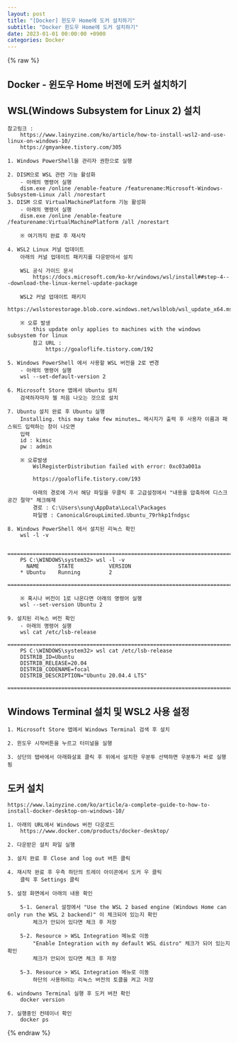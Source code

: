 ```yaml
---
layout: post
title: "[Docker] 윈도우 Home에 도커 설치하기"
subtitle: "Docker 윈도우 Home에 도커 설치하기"
date: 2023-01-01 00:00:00 +0900
categories: Docker
---
```

{% raw %}
## Docker - 윈도우 Home 버전에 도커 설치하기  
  
## WSL(Windows Subsystem for Linux 2) 설치  
	참고링크 :  
		https://www.lainyzine.com/ko/article/how-to-install-wsl2-and-use-linux-on-windows-10/  
		https://gmyankee.tistory.com/305  
  
	1. Windows PowerShell을 관리자 권한으로 실행  
  
	2. DISM으로 WSL 관련 기능 활성화  
		- 아래의 명령어 실행  
		dism.exe /online /enable-feature /featurename:Microsoft-Windows-Subsystem-Linux /all /norestart  
	3. DISM 으로 VirtualMachinePlatform 기능 활성화  
		- 아래의 명령어 실행  
		dism.exe /online /enable-feature /featurename:VirtualMachinePlatform /all /norestart  
  
		※ 여기까지 완료 후 재시작  
  
	4. WSL2 Linux 커널 업데이트  
		아래의 커널 업데이트 패키지를 다운받아서 설치  
  
		WSL 공식 가이드 문서  
			https://docs.microsoft.com/ko-kr/windows/wsl/install##step-4---download-the-linux-kernel-update-package  
  
		WSL2 커널 업데이트 패키지  
			https://wslstorestorage.blob.core.windows.net/wslblob/wsl_update_x64.msi  
  
		※ 오류 발생  
			this update only applies to machines with the windows subsystem for linux  
			참고 URL :  
				https://goaloflife.tistory.com/192  
  
	5. Windows PowerShell 에서 사용할 WSL 버전을 2로 변경  
		- 아래의 명령어 실행  
		wsl --set-default-version 2  
  
	6. Microsoft Store 앱에서 Ubuntu 설치  
		검색하자마자 젤 처음 나오는 것으로 설치  
  
	7. Ubuntu 설치 완료 후 Ubuntu 실행  
		Installing. this may take few minutes… 메시지가 출력 후 사용자 이름과 패스워드 입력하는 창이 나오면  
		입력  
		id : kimsc  
		pw : admin  
  
		※ 오류발생  
			WslRegisterDistribution failed with error: 0xc03a001a  
  
			https://goaloflife.tistory.com/193  
  
			아래의 경로에 가서 해당 파일을 우클릭 후 고급설정에서 "내용을 압축하여 디스크 공간 절약" 체크해재  
			경로 : C:\Users\sung\AppData\Local\Packages  
			파일명 : CanonicalGroupLimited.Ubuntu_79rhkp1fndgsc  
  
	8. Windows PowerShell 에서 설치된 리눅스 확인  
		wsl -l -v  
  
		=================================================================================================================  
		PS C:\WINDOWS\system32> wsl -l -v  
		  NAME      STATE           VERSION  
		* Ubuntu    Running         2  
		=================================================================================================================  
  
		※ 혹시나 버전이 1로 나온다면 아래의 명령어 실행  
		wsl --set-version Ubuntu 2  
  
	9. 설치된 리눅스 버전 확인  
		- 아래의 명령어 실행  
		wsl cat /etc/lsb-release  
		=================================================================================================================  
		PS C:\WINDOWS\system32> wsl cat /etc/lsb-release  
		DISTRIB_ID=Ubuntu  
		DISTRIB_RELEASE=20.04  
		DISTRIB_CODENAME=focal  
		DISTRIB_DESCRIPTION="Ubuntu 20.04.4 LTS"  
		=================================================================================================================  
  
## Windows Terminal 설치 및 WSL2 사용 설정  
  
	1. Microsoft Store 앱에서 Windows Terminal 검색 후 설치  
  
	2. 윈도우 시작버튼을 누르고 터미널을 실행  
  
	3. 상단의 탭바에서 아래화살표 클릭 후 위에서 설치한 우분투 선택하면 우분투가 바로 실행됨  
  
## 도커 설치  
	https://www.lainyzine.com/ko/article/a-complete-guide-to-how-to-install-docker-desktop-on-windows-10/  
  
	1. 아래의 URL에서 Windows 버전 다운로드  
		https://www.docker.com/products/docker-desktop/  
  
	2. 다운받은 설치 파일 실행  
  
	3. 설치 완료 후 Close and log out 버튼 클릭  
  
	4. 재시작 완료 후 우측 하단의 트레이 아이콘에서 도커 우 클릭  
		클릭 후 Settings 클릭  
  
	5. 설정 화면에서 아래의 내용 확인  
  
		5-1. General 설정에서 "Use the WSL 2 based engine (Windows Home can only run the WSL 2 backend)" 이 체크되어 있는지 확인  
			체크가 안되어 있다면 체크 후 저장  
  
		5-2. Resource > WSL Integration 메뉴로 이동  
			"Enable Integration with my default WSL distro" 체크가 되어 있는지 확인  
			체크가 안되어 있다면 체크 후 저장  
  
		5-3. Resource > WSL Integration 메뉴로 이동  
			하단의 사용하려는 리눅스 버전의 토클을 켜고 저장  
  
	6. windowns Terminal 실행 후 도커 버전 확인  
		docker version  
  
	7. 실행중인 컨테이너 확인  
		docker ps  
  

{% endraw %}
